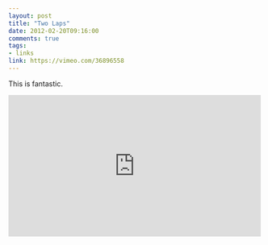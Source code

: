 ```yaml
---
layout: post
title: "Two Laps"
date: 2012-02-20T09:16:00
comments: true
tags:
- links
link: https://vimeo.com/36896558
---
```

This is fantastic.

<iframe src="http://player.vimeo.com/video/36896558" width="500" height="281" frameborder="0" webkitAllowFullScreen mozallowfullscreen allowFullScreen></iframe>  
